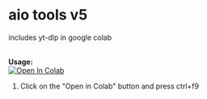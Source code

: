 # aio tools v5
includes yt-dlp in google colab

<br><b>Usage:</b>
<br>
<a href="https://colab.research.google.com/github/tf99921/AIO/blob/main/AIO_v5_compiled_by_jga_143.ipynb" target="_parent\"><img src="https://colab.research.google.com/assets/colab-badge.svg" alt="Open In Colab"/></a>
1. Click on the "Open in Colab" button and press ctrl+f9
